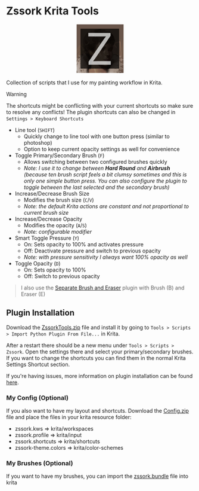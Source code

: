 
# Zssork Krita Tools

<p align="center">
  <img src="./thumbnail.jpg" width="25%"> 
</p>

Collection of scripts that I use for my painting workflow in Krita.

> [!WARNING]
> 
> The shortcuts might be conflicting with your current shortcuts so make sure to resolve any conflicts! The plugin shortcuts can also be changed in `Settings > Keyboard Shortcuts`
> 

- Line tool (`SHIFT`)
  - Quickly change to line tool with one button press (similar to photoshop)
  - Option to keep current opacity settings as well for convenience
- Toggle Primary/Secondary Brush (`F`)
  - Allows switching between two configured brushes quickly
  - _Note: I use it to change between **Hard Round** and **Airbrush** (because ten brush script feels a bit clumsy sometimes and this is only one simple button press. You can also configure the plugin to toggle between the last selected and the secondary brush)_
- Increase/Decrease Brush Size
  - Modifies the brush size (`C`/`V`)
  - _Note: the default Krita actions are constant and not proportional to current brush size_
- Increase/Decrease Opacity
  - Modifies the opacity (`A`/`S`)
  - _Note: configurable modifier_
- Smart Toggle Pressure (`Y`)
  - On: Sets opacity to 100% and activates pressure
  - Off: Deactivate pressure and switch to previous opacity 
  - _Note: with pressure sensitivity I always want 100% opacity as well_
- Toggle Opacity (`D`)
  - On: Sets opacity to 100%
  - Off: Switch to previous opacity

> I also use the [Separate Brush and Eraser](https://github.com/ollyisonit/krita-separate-brush-eraser) plugin with Brush (B) and Eraser (E)

## Plugin Installation

Download the [ZssorkTools.zip](https://github.com/Readock/ZssorkTools/releases/download/latest/ZssorkTools.zip) file and install it by going to `Tools > Scripts > Import Python Plugin From File...` in Krita. 

After a restart there should be a new menu under `Tools > Scripts > Zssork`. Open the settings there and select your primary/secondary brushes. If you want to change the shortcuts you can find them in the normal Krita Settings Shortcut section. 

If you're having issues, more information on plugin installation can be found [here](https://docs.krita.org/en/user_manual/python_scripting/install_custom_python_plugin.html).

### My Config (Optional)
If you also want to have my layout and shortcuts. Download the [Config.zip](https://github.com/Readock/ZssorkTools/releases/download/latest/Config.zip) file and place the files in your krita resource folder:

- zssork.kws => krita/workspaces
- zssork.profile => krita/input
- zssork.shortcuts => krita/shortcuts
- zssork-theme.colors => krita/color-schemes

### My Brushes (Optional)

If you want to have my brushes, you can import the [zssork.bundle](https://github.com/Readock/ZssorkTools/releases/download/latest/Zssork.bundle) file into krita